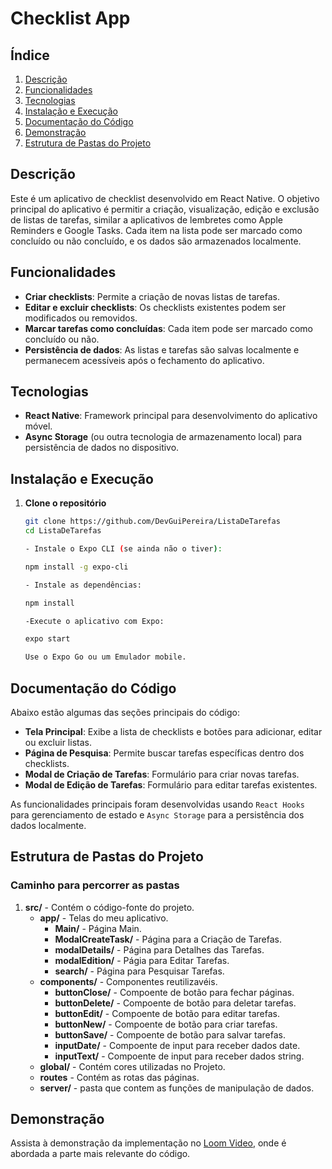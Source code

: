 # Checklist App

## Índice

1. [Descrição](#descrição)
2. [Funcionalidades](#funcionalidades)
3. [Tecnologias](#tecnologias)
4. [Instalação e Execução](#instalação-e-execução)
5. [Documentação do Código](#documentação-do-código)
6. [Demonstração](#demonstração)
7. [Estrutura de Pastas do Projeto](#estrutura-de-pastas-do-projeto)

## Descrição

Este é um aplicativo de checklist desenvolvido em React Native. O objetivo principal do aplicativo é permitir a criação, visualização, edição e exclusão de listas de tarefas, similar a aplicativos de lembretes como Apple Reminders e Google Tasks. Cada item na lista pode ser marcado como concluído ou não concluído, e os dados são armazenados localmente.

## Funcionalidades

- **Criar checklists**: Permite a criação de novas listas de tarefas.
- **Editar e excluir checklists**: Os checklists existentes podem ser modificados ou removidos.
- **Marcar tarefas como concluídas**: Cada item pode ser marcado como concluído ou não.
- **Persistência de dados**: As listas e tarefas são salvas localmente e permanecem acessíveis após o fechamento do aplicativo.

## Tecnologias

- **React Native**: Framework principal para desenvolvimento do aplicativo móvel.
- **Async Storage** (ou outra tecnologia de armazenamento local) para persistência de dados no dispositivo.

## Instalação e Execução

1. **Clone o repositório**

   ```bash
   git clone https://github.com/DevGuiPereira/ListaDeTarefas
   cd ListaDeTarefas

   - Instale o Expo CLI (se ainda não o tiver): 
   
   npm install -g expo-cli

   - Instale as dependências: 

   npm install

   -Execute o aplicativo com Expo:

   expo start

   Use o Expo Go ou um Emulador mobile.

## Documentação do Código

Abaixo estão algumas das seções principais do código:

- **Tela Principal**: Exibe a lista de checklists e botões para adicionar, editar ou excluir listas.
- **Página de Pesquisa**: Permite buscar tarefas específicas dentro dos checklists.
- **Modal de Criação de Tarefas**: Formulário para criar novas tarefas.
- **Modal de Edição de Tarefas**: Formulário para editar tarefas existentes.

As funcionalidades principais foram desenvolvidas usando `React Hooks` para gerenciamento de estado e `Async Storage` para a persistência dos dados localmente.

## Estrutura de Pastas do Projeto

### Caminho para percorrer as pastas

1. **src/** - Contém o código-fonte do projeto.
   - **app/** - Telas do meu aplicativo.
     - **Main/** - Página Main.
     - **ModalCreateTask/** - Página para a Criação de Tarefas.
     - **modalDetails/** - Página para Detalhes das Tarefas.
     - **modalEdition/** - Págia para Editar Tarefas.
     - **search/** - Página para Pesquisar Tarefas.
   - **components/** - Componentes reutilizavéis.
     - **buttonClose/** - Compoente de botão para fechar páginas.
     - **buttonDelete/** - Compoente de botão para deletar tarefas.
     - **buttonEdit/** - Compoente de botão para editar tarefas.
     - **buttonNew/** - Compoente de botão para criar tarefas.
     - **buttonSave/** - Compoente de botão para salvar tarefas.
     - **inputDate/** - Compoente de input para receber dados date.
     - **inputText/** - Compoente de input para receber dados string.
   - **global/** - Contém cores utilizadas no Projeto.
   - **routes** - Contém as rotas das páginas.
   - **server/** - pasta que contem as funções de manipulação de dados.

## Demonstração

Assista à demonstração da implementação no [Loom Video](https://www.loom.com/share/26374ddd821d4c12a29f65c2833aadaf?sid=f84c0569-d354-471f-861c-8f702d67727f), onde é abordada a parte mais relevante do código.
